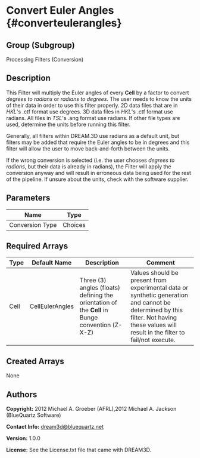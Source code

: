 Convert Euler Angles {#converteulerangles}
======

## Group (Subgroup) ##
Processing Filters (Conversion)

## Description ##
This Filter will multiply the Euler angles of every **Cell** by a factor to convert *degrees to radians* or *radians to degrees*.  The user needs to know the units of their data in order to use this filter properly. 2D data files that are in *HKL*'s .ctf format use degrees. 3D data files in *HKL*'s .ctf format use radians. All files in *TSL*'s .ang format use radians. If other file types are used, determine the units before running this filter.  

Generally, all filters within DREAM.3D use radians as a default unit, but filters may be added that require the Euler angles to be in degrees and this filter will allow the user to move back-and-forth between the units.

If the wrong conversion is selected (i.e. the user chooses *degrees to radians*, but their data is already in radians), the Filter will apply the conversion anyway and will result in erroneous data being used for the rest of the pipeline. If unsure about the units, check with the software supplier. 

## Parameters ##

| Name | Type |
|------|------|
| Conversion Type | Choices |

## Required Arrays ##

| Type | Default Name | Description | Comment |
|------|--------------|-------------|---------|
| Cell | CellEulerAngles | Three (3) angles (floats) defining the orientation of the **Cell** in Bunge convention (Z-X-Z) | Values should be present from experimental data or synthetic generation and cannot be determined by this filter. Not having these values will result in the filter to fail/not execute. |

## Created Arrays ##
None

## Authors ##

**Copyright:** 2012 Michael A. Groeber (AFRL),2012 Michael A. Jackson (BlueQuartz Software)

**Contact Info:** dream3d@bluequartz.net

**Version:** 1.0.0

**License:**  See the License.txt file that came with DREAM3D.



